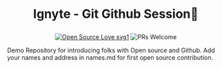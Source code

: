 # <p align="center">  Ignyte - Git Github Session📌 </p>

<div align="center">
 <p>
   
[![Open Source Love svg1](https://badges.frapsoft.com/os/v1/open-source.svg?v=103)](https://github.com/ellerbrock/open-source-badges/)
![PRs Welcome](https://img.shields.io/badge/PRs-welcome-brightgreen.svg?style=flat)
   
  </p>
  </div>
   

Demo Repository for introducing folks with Open source and Github. Add your names and address in names.md for first open source contribution. 
